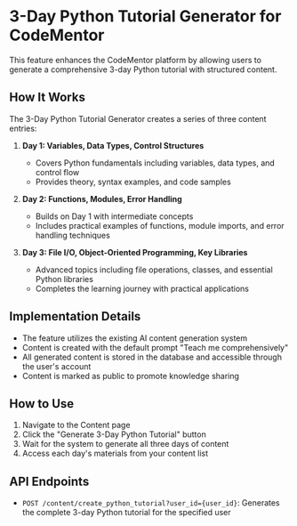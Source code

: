 # 3-Day Python Tutorial Generator for CodeMentor

This feature enhances the CodeMentor platform by allowing users to generate a comprehensive 3-day Python tutorial with structured content.

## How It Works

The 3-Day Python Tutorial Generator creates a series of three content entries:

1. **Day 1: Variables, Data Types, Control Structures**
   - Covers Python fundamentals including variables, data types, and control flow
   - Provides theory, syntax examples, and code samples

2. **Day 2: Functions, Modules, Error Handling**
   - Builds on Day 1 with intermediate concepts
   - Includes practical examples of functions, module imports, and error handling techniques

3. **Day 3: File I/O, Object-Oriented Programming, Key Libraries**
   - Advanced topics including file operations, classes, and essential Python libraries
   - Completes the learning journey with practical applications

## Implementation Details

- The feature utilizes the existing AI content generation system
- Content is created with the default prompt "Teach me comprehensively"
- All generated content is stored in the database and accessible through the user's account
- Content is marked as public to promote knowledge sharing

## How to Use

1. Navigate to the Content page
2. Click the "Generate 3-Day Python Tutorial" button
3. Wait for the system to generate all three days of content
4. Access each day's materials from your content list

## API Endpoints

- `POST /content/create_python_tutorial?user_id={user_id}`: Generates the complete 3-day Python tutorial for the specified user 